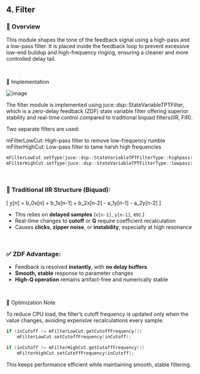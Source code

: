 ## 4. Filter

### 🔷 Overview

This module shapes the tone of the feedback signal using a high-pass and a low-pass filter. 
It is placed inside the feedback loop to prevent excessive low-end buildup and high-frequency ringing, ensuring a cleaner and more controlled delay tail.

<br>

🔧 Implementation

![image](https://github.com/user-attachments/assets/1233fddd-f2be-416d-b099-6fa7133dc35d)

The filter module is implemented using juce::dsp::StateVariableTPTFilter<float>, which is a zero-delay feedback (ZDF) state variable filter offering superior stability and real-time control compared to traditional biquad filters(IIR, FIR).

Two separate filters are used:

mFilterLowCut: High-pass filter to remove low-frequency rumble
mFilterHighCut: Low-pass filter to tame harsh high frequencies
~~~cpp
mFilterLowCut.setType(juce::dsp::StateVariableTPTFilterType::highpass);
mFilterHighCut.setType(juce::dsp::StateVariableTPTFilterType::lowpass);
~~~

<br>

### 🔁 Traditional IIR Structure (Biquad):

\[
y[n] = b_0x[n] + b_1x[n-1] + b_2x[n-2] - a_1y[n-1] - a_2y[n-2]
\]

- This relies on **delayed samples** (`x[n-1]`, `y[n-1]`, etc.)
- Real-time changes to **cutoff** or **Q** require coefficient recalculation
- Causes **clicks**, **zipper noise**, or **instability**, especially at high resonance

<br>

### ✅ ZDF Advantage:

- Feedback is resolved **instantly**, with **no delay buffers**
- **Smooth, stable** response to parameter changes
- **High-Q operation** remains artifact-free and numerically stable

<br>

🔧 Optimization Note

To reduce CPU load, the filter’s cutoff frequency is updated only when the value changes, avoiding expensive recalculations every sample.

~~~cpp
if (inCutoff != mFilterLowCut.getCutoffFrequency())
    mFilterLowCut.setCutoffFrequency(inCutoff);

if (inCutoff != mFilterHighCut.getCutoffFrequency())
    mFilterHighCut.setCutoffFrequency(inCutoff);
~~~
This keeps performance efficient while maintaining smooth, stable filtering.

